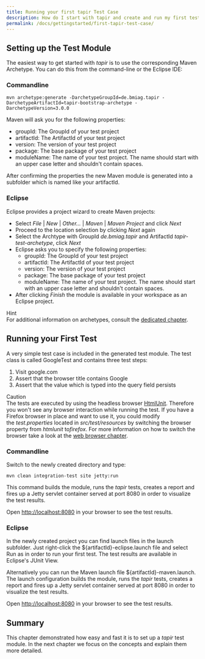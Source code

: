 ```yaml
---
title: Running your first tapir Test Case
description: How do I start with tapir and create and run my first test case?
permalink: /docs/gettingstarted/first-tapir-test-case/
---
```


## Setting up the Test Module

The easiest way to get started with <i>tapir</i> is to use the corresponding
Maven Archetype. You can do this from the command-line or the Eclipse
IDE:

### Commandline

``` text
mvn archetype:generate -DarchetypeGroupId=de.bmiag.tapir -DarchetypeArtifactId=tapir-bootstrap-archetype -DarchetypeVersion=3.0.0
```

Maven will ask you for the following properties:

-   groupId: The GroupId of your test project
-   artifactId: The ArtifactId of your test project
-   version: The version of your test project
-   package: The base package of your test project
-   moduleName: The name of your test project. The name should start
    with an upper case letter and shouldn't contain spaces.

After confirming the properties the new Maven module is generated into a
subfolder which is named like your artifactId.

### Eclipse

Eclipse provides a project wizard to create Maven projects:

-   Select *File* \| <i>New</i> \| <i>Other...</i> \| <i>Maven</i> \| <i>Maven Project</i> and click
    <i>Next</i>
-   Proceed to the location selection by clicking *Next* again
-   Select the Archtype with GroupId *de.bmiag.tapir* and ArtifactId
    *tapir-test-archetype*, click *Next*
-   Eclipse asks you to specify the following properties:
    -   groupId: The GroupId of your test project
    -   artifactId: The ArtifactId of your test project
    -   version: The version of your test project
    -   package: The base package of your test project
    -   moduleName: The name of your test project. The name should start
        with an upper case letter and shouldn't contain spaces.
-   After clicking *Finish* the module is available in your workspace as
    an Eclipse project.

<div class="panel panel-info">
  <div class="panel-heading">
    <div class="panel-title"><span class="fa fa-info-circle"></span> Hint</div>
  </div>
  <div class="panel-body">
  For additional information on archetypes, consult the <a href="{{ "/docs/usingtapir/archetypes/" | prepend: site.baseurl }}">dedicated
  chapter</a>.
  </div>
</div>

## Running your First Test

A very simple test case is included in the generated test module. The
test class is called GoogleTest and contains three test steps:

1.  Visit google.com
2.  Assert that the browser title contains Google
3.  Assert that the value which is typed into the query field persists  

<div class="panel panel-warning">
  <div class="panel-heading">
    <div class="panel-title"><span class="fa fa-warning"></span> Caution</div>
  </div>
  <div class="panel-body">
  The tests are executed by using the headless
  browser <a href="http://htmlunit.sourceforge.net/">HtmlUnit</a>. Therefore you
  won't see any browser interaction while running the test. If you have a
  Firefox browser in place and want to use it, you could modify
  the <i>test.properties</i> located in <i>src/test/resources</i> by switching the
  browser property from <i>htmlunit</i> to<i>firefox</i>. For more information on
  how to switch the browser take a look at the <a href="{{ "/docs/selenium/browser/" | prepend: site.baseurl }}">web browser chapter</a>.
  </div>
</div>



### Commandline

Switch to the newly created directory and type:

``` text
mvn clean integration-test site jetty:run
```

This command builds the module, runs the <i>tapir</i> tests, creates a report
and fires up a Jetty servlet container served at port 8080 in order to
visualize the test results.

Open <http://localhost:8080> in your browser to see the test results.

### Eclipse

In the newly created project you can find launch files in the launch
subfolder. Just right-click the $\{artifactId\}-eclipse.launch file
and select Run as in order to run your first test. The test results are
available in Eclipse's JUnit View.

Alternatively you can run the Maven launch
file $\{artifactId\}-maven.launch. The launch configuration builds the
module, runs the <i>tapir</i> tests, creates a report and fires up a Jetty
servlet container served at port 8080 in order to visualize the test
results.

Open [http://localhost:8080](http://localhost:8080/) in your browser to
see the test results.

## Summary

This chapter demonstrated how easy and fast it is to set up a <i>tapir</i> test
module. In the next chapter we focus on the concepts and explain them
more detailed.
